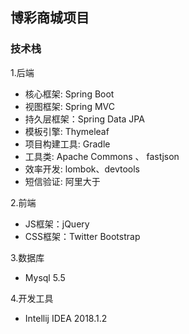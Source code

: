 ## 博彩商城项目

### 技术栈

1.后端

- 核心框架:  Spring Boot
- 视图框架:  Spring MVC 
- 持久层框架：Spring Data JPA
- 模板引擎:  Thymeleaf
- 项目构建工具:  Gradle
- 工具类:   Apache Commons 、 fastjson
- 效率开发:  lombok、devtools
- 短信验证:  阿里大于

2.前端

- JS框架：jQuery 
- CSS框架：Twitter Bootstrap 

3.数据库

- Mysql 5.5

4.开发工具

- Intellij IDEA 2018.1.2

​	